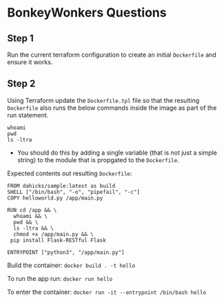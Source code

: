 # BonkeyWonkers Questions

## Step 1

Run the current terraform configuration to create an initial `Dockerfile` and ensure it works.


## Step 2

Using Terraform update the `Dockerfile.tpl` file so that the resulting `Dockerfile` also runs the below commands inside the image as part of the run statement.

```
whoami
pwd
ls -ltra
```

+ You should do this by adding a single variable (that is not just a simple string) to the module that is propgated to the `Dockerfile`.

Expected contents out resulting `Dockerfile`:

```
FROM dahicks/sample:latest as build
SHELL ["/bin/bash", "-o", "pipefail", "-c"]
COPY helloworld.py /app/main.py

RUN cd /app && \
  whoami && \
  pwd && \
  ls -ltra && \
  chmod +x /app/main.py && \
 pip install Flask-RESTful Flask

ENTRYPOINT ["python3", "/app/main.py"]
```

Build the container:
`docker build . -t hello`

To run the app run:
`docker run hello`


To enter the container:
`docker run -it --entrypoint /bin/bash hello`

